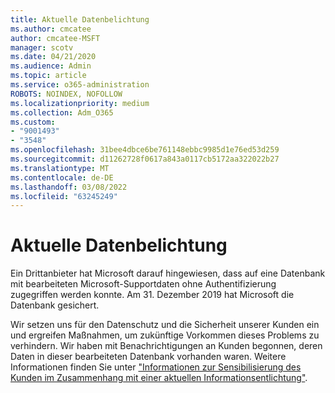 ```yaml
---
title: Aktuelle Datenbelichtung
ms.author: cmcatee
author: cmcatee-MSFT
manager: scotv
ms.date: 04/21/2020
ms.audience: Admin
ms.topic: article
ms.service: o365-administration
ROBOTS: NOINDEX, NOFOLLOW
ms.localizationpriority: medium
ms.collection: Adm_O365
ms.custom:
- "9001493"
- "3548"
ms.openlocfilehash: 31bee4dbce6be761148ebbc9985d1e76ed53d259
ms.sourcegitcommit: d11262728f0617a843a0117cb5172aa322022b27
ms.translationtype: MT
ms.contentlocale: de-DE
ms.lasthandoff: 03/08/2022
ms.locfileid: "63245249"
---
```

# <a name="recent-data-exposure"></a>Aktuelle Datenbelichtung

Ein Drittanbieter hat Microsoft darauf hingewiesen, dass auf eine Datenbank mit bearbeiteten Microsoft-Supportdaten ohne Authentifizierung zugegriffen werden konnte. Am 31. Dezember 2019 hat Microsoft die Datenbank gesichert.

Wir setzen uns für den Datenschutz und die Sicherheit unserer Kunden ein und ergreifen Maßnahmen, um zukünftige Vorkommen dieses Problems zu verhindern. Wir haben mit Benachrichtigungen an Kunden begonnen, deren Daten in dieser bearbeiteten Datenbank vorhanden waren. Weitere Informationen finden Sie unter ["Informationen zur Sensibilisierung des Kunden im Zusammenhang mit einer aktuellen Informationsentlichtung"](https://aka.ms/privacyinfo).
